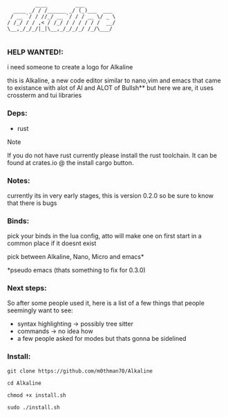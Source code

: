 ```
         ____         ___          
  ____ _/ / /______ _/ (_)___  ___ 
 / __ `/ / //_/ __ `/ / / __ \/ _ \
/ /_/ / / ,< / /_/ / / / / / /  __/
\__,_/_/_/|_|\__,_/_/_/_/ /_/\___/ 
                                    
```

### HELP WANTED!:
i need someone to create a logo for Alkaline

this is Alkaline, a new code editor similar to nano,vim and emacs that came to existance with alot of AI and ALOT of Bullsh** but here we are, it uses crossterm and tui libraries


### Deps:

  - rust 
    
> [!NOTE]  
> If you do not have rust currently please install the rust toolchain. It can be found at crates.io @ the install cargo button.

### Notes:

currently its in very early stages, this is version 0.2.0 so be sure to know that there is bugs 

### Binds:

pick your binds in the lua config, atto will make one on first start in a common place if it doesnt exist

pick between Alkaline, Nano, Micro and emacs*

*pseudo emacs (thats something to fix for 0.3.0)

### Next steps:

So after some people used it, here is a list of a few things that people seemingly want to see:

- syntax highlighting -> possibly tree sitter
- commands -> no idea how
- a few people asked for modes but thats gonna be sidelined

### Install:

`git clone https://github.com/m0thman70/Alkaline`

`cd Alkaline`

`chmod +x install.sh`

`sudo ./install.sh`
